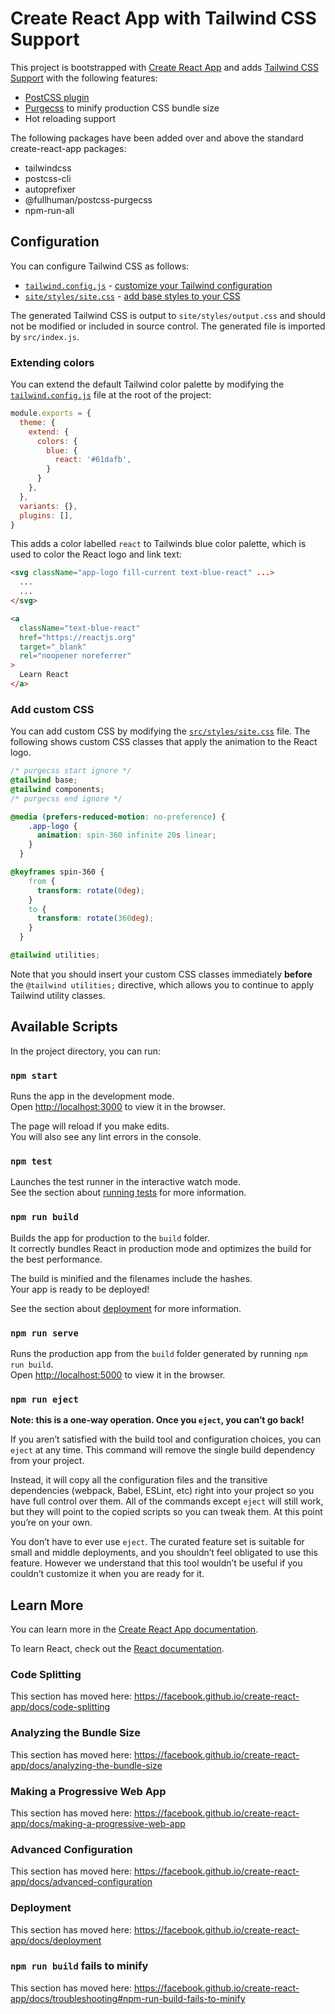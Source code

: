 # Create React App with Tailwind CSS Support

This project is bootstrapped with [Create React App](https://github.com/facebook/create-react-app) and adds [Tailwind CSS Support](https://tailwindcss.com/) with the following features:

- [PostCSS plugin](https://tailwindcss.com/docs/installation/#using-tailwind-with-postcss)
- [Purgecss](https://tailwindcss.com/docs/controlling-file-size#setting-up-purgecss) to minify production CSS bundle size
- Hot reloading support

The following packages have been added over and above the standard create-react-app packages:

- tailwindcss
- postcss-cli
- autoprefixer
- @fullhuman/postcss-purgecss
- npm-run-all

## Configuration

You can configure Tailwind CSS as follows:

- [`tailwind.config.js`](tailwind.config.js) - [customize your Tailwind configuration](https://tailwindcss.com/docs/configuration/)
- [`site/styles/site.css`](site/styles/site.css) - [add base styles to your CSS](https://tailwindcss.com/docs/adding-base-styles#using-css)

The generated Tailwind CSS is output to `site/styles/output.css` and should not be modified or included in source control.  The generated file is imported by `src/index.js`.

### Extending colors

You can extend the default Tailwind color palette by modifying the [`tailwind.config.js`](tailwind.config.js) file at the root of the project:

```js
module.exports = {
  theme: {
    extend: {
      colors: {
        blue: {
          react: '#61dafb',
        }
      }
    },
  },
  variants: {},
  plugins: [],
}
```

This adds a color labelled `react` to Tailwinds blue color palette, which is used to color the React logo and link text:

```html
<svg className="app-logo fill-current text-blue-react" ...>
  ...
  ...
</svg>
```

```html
<a
  className="text-blue-react"
  href="https://reactjs.org"
  target="_blank"
  rel="noopener noreferrer"
>
  Learn React
</a>
```

### Add custom CSS

You can add custom CSS by modifying the [`src/styles/site.css`](src/styles/site.css) file.  The following shows custom CSS classes that apply the animation to the React logo.

```css
/* purgecss start ignore */
@tailwind base;
@tailwind components;
/* purgecss end ignore */

@media (prefers-reduced-motion: no-preference) {
    .app-logo {
      animation: spin-360 infinite 20s linear;
    }
  }

@keyframes spin-360 {
    from {
      transform: rotate(0deg);
    }
    to {
      transform: rotate(360deg);
    }
  }

@tailwind utilities;
```

Note that you should insert your custom CSS classes immediately **before** the `@tailwind utilities;` directive, which allows you to continue to apply Tailwind utility classes.

## Available Scripts

In the project directory, you can run:

### `npm start`

Runs the app in the development mode.<br />
Open [http://localhost:3000](http://localhost:3000) to view it in the browser.

The page will reload if you make edits.<br />
You will also see any lint errors in the console.

### `npm test`

Launches the test runner in the interactive watch mode.<br />
See the section about [running tests](https://facebook.github.io/create-react-app/docs/running-tests) for more information.

### `npm run build`

Builds the app for production to the `build` folder.<br />
It correctly bundles React in production mode and optimizes the build for the best performance.

The build is minified and the filenames include the hashes.<br />
Your app is ready to be deployed!

See the section about [deployment](https://facebook.github.io/create-react-app/docs/deployment) for more information.

### `npm run serve`

Runs the production app from the `build` folder generated by running `npm run build`.<br />
Open [http://localhost:5000](http://localhost:5000) to view it in the browser.

### `npm run eject`

**Note: this is a one-way operation. Once you `eject`, you can’t go back!**

If you aren’t satisfied with the build tool and configuration choices, you can `eject` at any time. This command will remove the single build dependency from your project.

Instead, it will copy all the configuration files and the transitive dependencies (webpack, Babel, ESLint, etc) right into your project so you have full control over them. All of the commands except `eject` will still work, but they will point to the copied scripts so you can tweak them. At this point you’re on your own.

You don’t have to ever use `eject`. The curated feature set is suitable for small and middle deployments, and you shouldn’t feel obligated to use this feature. However we understand that this tool wouldn’t be useful if you couldn’t customize it when you are ready for it.

## Learn More

You can learn more in the [Create React App documentation](https://facebook.github.io/create-react-app/docs/getting-started).

To learn React, check out the [React documentation](https://reactjs.org/).

### Code Splitting

This section has moved here: https://facebook.github.io/create-react-app/docs/code-splitting

### Analyzing the Bundle Size

This section has moved here: https://facebook.github.io/create-react-app/docs/analyzing-the-bundle-size

### Making a Progressive Web App

This section has moved here: https://facebook.github.io/create-react-app/docs/making-a-progressive-web-app

### Advanced Configuration

This section has moved here: https://facebook.github.io/create-react-app/docs/advanced-configuration

### Deployment

This section has moved here: https://facebook.github.io/create-react-app/docs/deployment

### `npm run build` fails to minify

This section has moved here: https://facebook.github.io/create-react-app/docs/troubleshooting#npm-run-build-fails-to-minify
